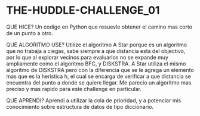 # THE-HUDDLE-CHALLENGE_01

QUE HICE?
Un codigo en Python que resuevle obtener el camino mas corto de un punto a otro.

QUE ALGORITMO USE?
Utilize el algoritmo A Star porque es un algoritmo que no trabaja a ciegas, sabe siempre a que distancia esta del objectivo, por lo que al explorar vecinos para evaluarlos no se expande muy ampliamente como el algoritmo BFC, y DISKSTRA. A Star utiliza el mismo algoritmo de DISKSTRA pero con la diferencia que se le agrega un elemento mas que es la heristica h, el cual se encarga de verificar a que distancia se encuentra del punto a donde se quiere llegar. Me parecio un algoritmo mas preciso y mas rapido para este challenge en particular.

QUE APRENDI?
Aprendi a utilizar la cola de prioridad, y a potenciar mis conocimiento sobre estructura de datos de tipo diccionario.
